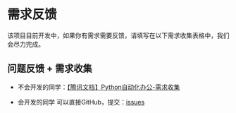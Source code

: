 # 需求反馈

该项目目前开发中，如果你有需求需要反馈，请填写在以下需求收集表格中，我们会尽力完成。

## 问题反馈 + 需求收集

- 不会开发的同学：[【腾讯文档】Python自动化办公-需求收集](https://docs.qq.com/sheet/DYVNvUUhlZUFHeXVY)


- 会开发的同学
可以直接GitHub，提交：[issues](https://github.com/CoderWanFeng/python-office/issues)

